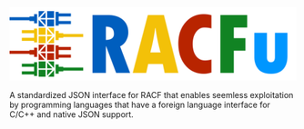 ![RACFu Logo](logo.png)

A standardized JSON interface for RACF that enables seemless exploitation by programming languages that have a foreign language interface for C/C++ and native JSON support.
